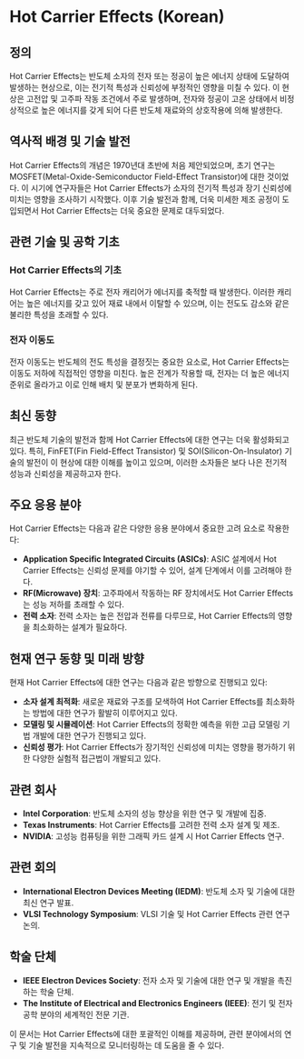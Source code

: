 # Hot Carrier Effects (Korean)

## 정의
Hot Carrier Effects는 반도체 소자의 전자 또는 정공이 높은 에너지 상태에 도달하여 발생하는 현상으로, 이는 전기적 특성과 신뢰성에 부정적인 영향을 미칠 수 있다. 이 현상은 고전압 및 고주파 작동 조건에서 주로 발생하며, 전자와 정공이 고온 상태에서 비정상적으로 높은 에너지를 갖게 되어 다른 반도체 재료와의 상호작용에 의해 발생한다.

## 역사적 배경 및 기술 발전
Hot Carrier Effects의 개념은 1970년대 초반에 처음 제안되었으며, 초기 연구는 MOSFET(Metal-Oxide-Semiconductor Field-Effect Transistor)에 대한 것이었다. 이 시기에 연구자들은 Hot Carrier Effects가 소자의 전기적 특성과 장기 신뢰성에 미치는 영향을 조사하기 시작했다. 이후 기술 발전과 함께, 더욱 미세한 제조 공정이 도입되면서 Hot Carrier Effects는 더욱 중요한 문제로 대두되었다.

## 관련 기술 및 공학 기초

### Hot Carrier Effects의 기초
Hot Carrier Effects는 주로 전자 캐리어가 에너지를 축적할 때 발생한다. 이러한 캐리어는 높은 에너지를 갖고 있어 재료 내에서 이탈할 수 있으며, 이는 전도도 감소와 같은 불리한 특성을 초래할 수 있다. 

### 전자 이동도
전자 이동도는 반도체의 전도 특성을 결정짓는 중요한 요소로, Hot Carrier Effects는 이동도 저하에 직접적인 영향을 미친다. 높은 전계가 작용할 때, 전자는 더 높은 에너지 준위로 올라가고 이로 인해 배치 및 분포가 변화하게 된다.

## 최신 동향
최근 반도체 기술의 발전과 함께 Hot Carrier Effects에 대한 연구는 더욱 활성화되고 있다. 특히, FinFET(Fin Field-Effect Transistor) 및 SOI(Silicon-On-Insulator) 기술의 발전이 이 현상에 대한 이해를 높이고 있으며, 이러한 소자들은 보다 나은 전기적 성능과 신뢰성을 제공하고자 한다.

## 주요 응용 분야
Hot Carrier Effects는 다음과 같은 다양한 응용 분야에서 중요한 고려 요소로 작용한다:

- **Application Specific Integrated Circuits (ASICs)**: ASIC 설계에서 Hot Carrier Effects는 신뢰성 문제를 야기할 수 있어, 설계 단계에서 이를 고려해야 한다.
- **RF(Microwave) 장치**: 고주파에서 작동하는 RF 장치에서도 Hot Carrier Effects는 성능 저하를 초래할 수 있다.
- **전력 소자**: 전력 소자는 높은 전압과 전류를 다루므로, Hot Carrier Effects의 영향을 최소화하는 설계가 필요하다.

## 현재 연구 동향 및 미래 방향
현재 Hot Carrier Effects에 대한 연구는 다음과 같은 방향으로 진행되고 있다:

- **소자 설계 최적화**: 새로운 재료와 구조를 모색하여 Hot Carrier Effects를 최소화하는 방법에 대한 연구가 활발히 이루어지고 있다.
- **모델링 및 시뮬레이션**: Hot Carrier Effects의 정확한 예측을 위한 고급 모델링 기법 개발에 대한 연구가 진행되고 있다.
- **신뢰성 평가**: Hot Carrier Effects가 장기적인 신뢰성에 미치는 영향을 평가하기 위한 다양한 실험적 접근법이 개발되고 있다.

## 관련 회사
- **Intel Corporation**: 반도체 소자의 성능 향상을 위한 연구 및 개발에 집중.
- **Texas Instruments**: Hot Carrier Effects를 고려한 전력 소자 설계 및 제조.
- **NVIDIA**: 고성능 컴퓨팅을 위한 그래픽 카드 설계 시 Hot Carrier Effects 연구.

## 관련 회의
- **International Electron Devices Meeting (IEDM)**: 반도체 소자 및 기술에 대한 최신 연구 발표.
- **VLSI Technology Symposium**: VLSI 기술 및 Hot Carrier Effects 관련 연구 논의.

## 학술 단체
- **IEEE Electron Devices Society**: 전자 소자 및 기술에 대한 연구 및 개발을 촉진하는 학술 단체.
- **The Institute of Electrical and Electronics Engineers (IEEE)**: 전기 및 전자 공학 분야의 세계적인 전문 기관.

이 문서는 Hot Carrier Effects에 대한 포괄적인 이해를 제공하며, 관련 분야에서의 연구 및 기술 발전을 지속적으로 모니터링하는 데 도움을 줄 수 있다.